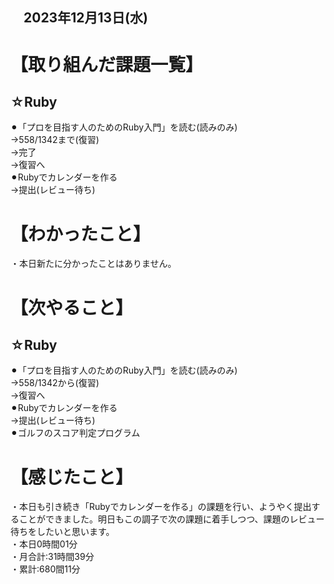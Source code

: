 ## 　2023年12月13日(水)
# 【取り組んだ課題一覧】
## ☆Ruby
⚫︎「プロを目指す人のためのRuby入門」を読む(読みのみ)<br>
→558/1342まで(復習)<br>
→完了<br>
→復習へ<br>
⚫︎Rubyでカレンダーを作る<br>
→提出(レビュー待ち)<br>
# 【わかったこと】
・本日新たに分かったことはありません。<br>
# 【次やること】
## ☆Ruby
⚫︎「プロを目指す人のためのRuby入門」を読む(読みのみ)<br>
→558/1342から(復習)<br>
→復習へ<br>
⚫︎Rubyでカレンダーを作る<br>
→提出(レビュー待ち)<br>
⚫︎ゴルフのスコア判定プログラム
# 【感じたこと】
・本日も引き続き「Rubyでカレンダーを作る」の課題を行い、ようやく提出することができました。明日もこの調子で次の課題に着手しつつ、課題のレビュー待ちをしたいと思います。<br>
・本日0時間01分<br>
・月合計:31時間39分<br>
・累計:680間11分<br>
